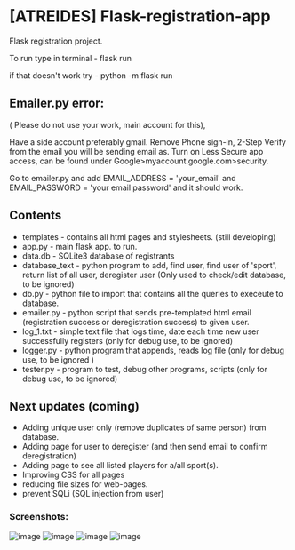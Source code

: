 # [ATREIDES] Flask-registration-app
Flask registration project.

To run type in terminal - flask run 


if that doesn't work try - python -m flask run

## Emailer.py error:
( Please do not use your work, main account for this),


Have a side account preferably gmail. Remove Phone sign-in, 2-Step Verify from the email you will be sending email as. Turn on Less Secure app access, can be found under Google>myaccount.google.com>security.


Go to emailer.py and add EMAIL_ADDRESS = 'your_email' and EMAIL_PASSWORD = 'your email password' and it should work.


## Contents
- templates - contains all html pages and stylesheets. (still developing)
- app.py - main flask app. to run.
- data.db - SQLite3 database of registrants 
- database_text - python program to add, find user, find user of 'sport', return list of all user, deregister user (Only used to check/edit database, to be ignored)
- db.py - python file to import that contains all the queries to execeute to database.
- emailer.py - python script that sends pre-templated html email (registration success or deregistration success) to given user. 
- log_1.txt - simple text file that logs time, date each time new user successfully registers  (only for debug use, to be ignored)
- logger.py - python program that appends, reads log file (only for debug use, to be ignored )
- tester.py - program to test, debug other programs, scripts (only for debug use, to be ignored)

## Next updates (coming)
- Adding unique user only (remove duplicates of same person) from database.
- Adding page for user to deregister (and then send email to confirm deregistration)
- Adding page to see all listed players for a/all sport(s).
- Improving CSS for all pages
- reducing file sizes for web-pages.
- prevent SQLi (SQL injection from user)

### Screenshots:
![image](https://user-images.githubusercontent.com/81807980/149501855-724a63dd-3807-4d18-9855-ad3d0bb96ed7.png)
![image](https://user-images.githubusercontent.com/81807980/149503427-103738bb-89b5-4586-9807-f9d42f74ecd7.png)
![image](https://user-images.githubusercontent.com/81807980/149503416-174a3e3e-39d4-4bba-ba46-8dd79c8fd092.png)
![image](https://user-images.githubusercontent.com/81807980/149502154-610b664f-cce1-4547-bfc1-198a02b7e973.png)


